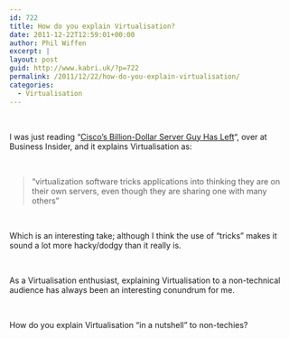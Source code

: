 ```yaml
---
id: 722
title: How do you explain Virtualisation?
date: 2011-12-22T12:59:01+00:00
author: Phil Wiffen
excerpt: |
layout: post
guid: http://www.kabri.uk/?p=722
permalink: /2011/12/22/how-do-you-explain-virtualisation/
categories:
  - Virtualisation
---
```

&nbsp;

I was just reading “<a href="http://www.businessinsider.com/billion-dollar-server-guy-leaves-cisco-2011-12" target="_blank" rel="noopener">Cisco’s Billion-Dollar Server Guy Has Left</a>“, over at Business Insider, and it explains Virtualisation as:

&nbsp;

> “virtualization software tricks applications into thinking they are on their own servers, even though they are sharing one with many others”

&nbsp;

Which is an interesting take; although I think the use of “tricks” makes it sound a lot more hacky/dodgy than it really is.

&nbsp;

As a Virtualisation enthusiast, explaining Virtualisation to a non-technical audience has always been an interesting conundrum for me.

&nbsp;

How do you explain Virtualisation “in a nutshell” to non-techies?

<span style="font-size: small;"><span style="line-height: normal;"><br /> </span></span>
